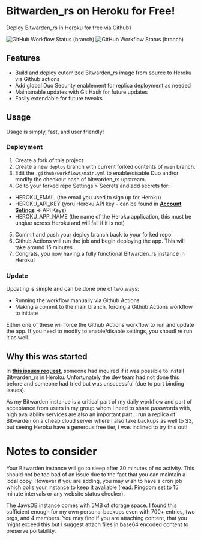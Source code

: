 # Bitwarden_rs on Heroku for Free!
Deploy Bitwarden_rs in Heroku for free via Github1

![GitHub Workflow Status (branch)](https://img.shields.io/github/workflow/status/davidjameshowell/bitwarden_rs_heroku/BitwardenRSOnHerokuAIO/deploy?label=Deploy%20Bitwarden_RS&style=for-the-badge)
![GitHub Workflow Status (branch)](https://img.shields.io/github/workflow/status/davidjameshowell/bitwarden_rs_heroku/BitwardenRSOnHerokuAIO/main?label=Update%20Bitwarden_RS&style=for-the-badge)

## Features
* Build and deploy cutomized Bitwarden_rs image from source to Heroku via Github actions
* Add global Duo Security enablement for replica deployment as needed
* Maintanable updates with Git Hash for future updates
* Easily extendable for future tweaks

## Usage

Usage is simply, fast, and user friendly!

### Deployment

1. Create a fork of this project
2. Create a new `deploy` branch with current forked contents of `main` branch.
3. Edit the `.github/workflows/main.yml` to enable/disable Duo and/or modify the checkout hash of bitwarden_rs upstream.
4. Go to your forked repo Settings > Secrets and add secrets for:
  * HEROKU_EMAIL (the email you used to sign up for Heroku)
  * HEROKU_API_KEY (yoru Heroku API key - can be found in **[Account Setings](https://dashboard.heroku.com/account)** -> APi Keys)
  * HEROKU_APP_NAME (the name of the Heroku application, this must be unqiue across Heroku and will fail if it is not)
5. Commit and push your deploy branch back to your forked repo.
6. Github Actions will run the job and begin deploying the app. This will take around 15 minutes.
7. Congrats, you now having a fully functional Bitwarden_rs instance in Heroku!
 
 ### Update
 
 Updating is simple and can be done one of two ways:
 * Running the workflow manually via Github Actions
 * Making a commit to the main branch, forcing a Github Actions workflow to initiate
 
Either one of these will force the Github Actions workflow to run and update the app. If you need to modify to enable/disable settings, you shoudl re run it as well.

## Why this was started
In **[this issues request](https://github.com/dani-garcia/bitwarden_rs/issues/954)**, someone had inquired if it was possible to install Bitwarden_rs in Heroku. Unfortunately the dev team had not done this before and someone had tried but was unsccessful (due to port binding issues).

As my Bitwarden instance is a critical part of my daily workflow and part of acceptance from users in my group whom I need to share passwords with, high availability services are also an important part. I run a replica of Bitwarden on a cheap cloud server where I also take backups as well to S3, but seeing Heroku have a generous free tier, I was inclined to try this out!

# Notes to consider

Your Bitwarden instance will go to sleep after 30 minutes of no activity. This should not be too bad of an issue due to the fact that you can maintain a local copy. However if you are adding, you may wish to have a cron job which polls your instance to keep it avaliable (read: Pingdom set to 15 minute intervals or any website status checker).

The JawsDB instance comes with 5MB of storage space. I found this sufficient enough for my own personal backups even with 700+ entries, two orgs, and 4 members. You may find if you are attaching content, that you might exceed this but I suggest attach files in base64 encoded content to preserve portability.